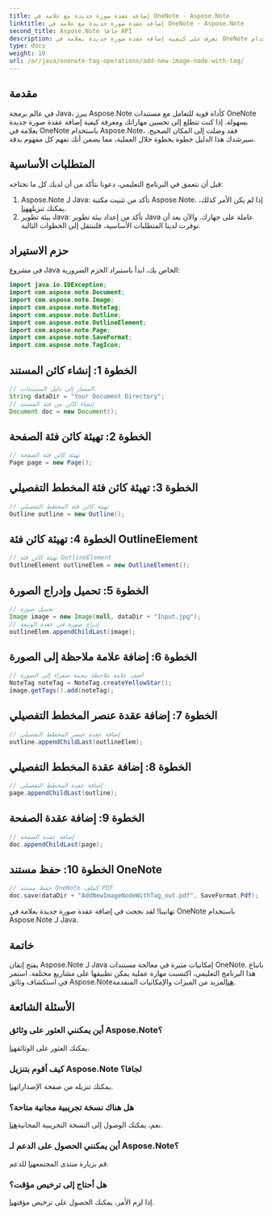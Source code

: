 ```yaml
---
title: إضافة عقدة صورة جديدة مع علامة في OneNote - Aspose.Note
linktitle: إضافة عقدة صورة جديدة مع علامة في OneNote - Aspose.Note
second_title: Aspose.Note جافا API
description: تعرف على كيفية إضافة عقدة صورة جديدة بعلامة في OneNote باستخدام Aspose.Note لـ Java. ارفع مهاراتك في برمجة Java دون عناء.
type: docs
weight: 10
url: /ar/java/onenote-tag-operations/add-new-image-node-with-tag/
---
```

## مقدمة
في عالم برمجة Java، يبرز Aspose.Note كأداة قوية للتعامل مع مستندات OneNote بسهولة. إذا كنت تتطلع إلى تحسين مهاراتك ومعرفة كيفية إضافة عقدة صورة جديدة بعلامة في OneNote باستخدام Aspose.Note، فقد وصلت إلى المكان الصحيح. سيرشدك هذا الدليل خطوة بخطوة خلال العملية، مما يضمن أنك تفهم كل مفهوم بدقة.
## المتطلبات الأساسية
قبل أن نتعمق في البرنامج التعليمي، دعونا نتأكد من أن لديك كل ما تحتاجه:
1.  Aspose.Note لـ Java: تأكد من تثبيت مكتبة Aspose.Note. إذا لم يكن الأمر كذلك، يمكنك تنزيله[هنا](https://releases.aspose.com/note/java/).
2. بيئة تطوير Java: تأكد من إعداد بيئة تطوير Java عاملة على جهازك.
والآن بعد أن توفرت لدينا المتطلبات الأساسية، فلننتقل إلى الخطوات التالية.
## حزم الاستيراد
في مشروع Java الخاص بك، ابدأ باستيراد الحزم الضرورية:
```java
import java.io.IOException;
import com.aspose.note.Document;
import com.aspose.note.Image;
import com.aspose.note.NoteTag;
import com.aspose.note.Outline;
import com.aspose.note.OutlineElement;
import com.aspose.note.Page;
import com.aspose.note.SaveFormat;
import com.aspose.note.TagIcon;
```
## الخطوة 1: إنشاء كائن المستند
```java
// المسار إلى دليل المستندات.
String dataDir = "Your Document Directory";
// إنشاء كائن من فئة المستند
Document doc = new Document();
```
## الخطوة 2: تهيئة كائن فئة الصفحة
```java
// تهيئة كائن فئة الصفحة
Page page = new Page();
```
## الخطوة 3: تهيئة كائن فئة المخطط التفصيلي
```java
// تهيئة كائن فئة المخطط التفصيلي
Outline outline = new Outline();
```
## الخطوة 4: تهيئة كائن فئة OutlineElement
```java
// تهيئة كائن فئة OutlineElement
OutlineElement outlineElem = new OutlineElement();
```
## الخطوة 5: تحميل وإدراج الصورة
```java
// تحميل صورة
Image image = new Image(null, dataDir + "Input.jpg");
// إدراج صورة في عقدة الوثيقة
outlineElem.appendChildLast(image);
```
## الخطوة 6: إضافة علامة ملاحظة إلى الصورة
```java
// أضف علامة ملاحظة بنجمة صفراء إلى الصورة
NoteTag noteTag = NoteTag.createYellowStar();
image.getTags().add(noteTag);
```
## الخطوة 7: إضافة عقدة عنصر المخطط التفصيلي
```java
// إضافة عقدة عنصر المخطط التفصيلي
outline.appendChildLast(outlineElem);
```
## الخطوة 8: إضافة عقدة المخطط التفصيلي
```java
// إضافة عقدة المخطط التفصيلي
page.appendChildLast(outline);
```
## الخطوة 9: إضافة عقدة الصفحة
```java
// إضافة عقدة الصفحة
doc.appendChildLast(page);
```
## الخطوة 10: حفظ مستند OneNote
```java
// حفظ مستند OneNote كملف PDF
doc.save(dataDir + "AddNewImageNodeWithTag_out.pdf", SaveFormat.Pdf);
```
تهانينا! لقد نجحت في إضافة عقدة صورة جديدة بعلامة في OneNote باستخدام Aspose.Note لـ Java.
## خاتمة
 يفتح إتقان Aspose.Note لـ Java إمكانيات مثيرة في معالجة مستندات OneNote. باتباع هذا البرنامج التعليمي، اكتسبت مهارة عملية يمكن تطبيقها على مشاريع مختلفة. استمر في استكشاف وثائق Aspose.Note[هنا](https://reference.aspose.com/note/java/)لمزيد من الميزات والإمكانيات المتقدمة.
## الأسئلة الشائعة
### أين يمكنني العثور على وثائق Aspose.Note؟
 يمكنك العثور على الوثائق[هنا](https://reference.aspose.com/note/java/).
### كيف أقوم بتنزيل Aspose.Note لجافا؟
 يمكنك تنزيله من صفحة الإصدارات[هنا](https://releases.aspose.com/note/java/).
### هل هناك نسخة تجريبية مجانية متاحة؟
 نعم، يمكنك الوصول إلى النسخة التجريبية المجانية[هنا](https://releases.aspose.com/).
### أين يمكنني الحصول على الدعم لـ Aspose.Note؟
 قم بزيارة منتدى المجتمع[هنا](https://forum.aspose.com/c/note/28) للدعم.
### هل أحتاج إلى ترخيص مؤقت؟
 إذا لزم الأمر، يمكنك الحصول على ترخيص مؤقت[هنا](https://purchase.aspose.com/temporary-license/).